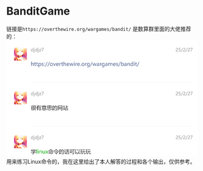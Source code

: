# BanditGame

链接是`https://overthewire.org/wargames/bandit/`
是数算群里面的大佬推荐的：
![img.png](img.png)
用来练习Linux命令的，我在这里给出了本人解答的过程和各个输出，仅供参考。
